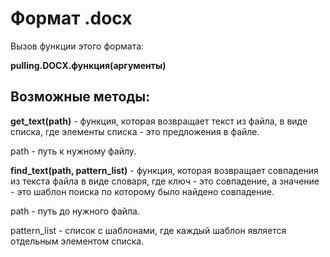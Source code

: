 # Формат .docx
Вызов функции этого формата:

**pulling.DOCX.функция(аргументы)**
## Возможные методы:
**get_text(path)** - функция, которая возвращает текст из файла, в виде списка, где элементы списка - это предложения в файле.

path - путь к нужному файлу.


**find_text(path, pattern_list)** - функция, которая возвращает совпадения из текста файла в виде словаря, где ключ - это совпадение, а значение - это шаблон поиска по которому было найдено совпадение.

path - путь до нужного файла.

pattern_list - список с шаблонами, где каждый шаблон является отдельным элементом списка.